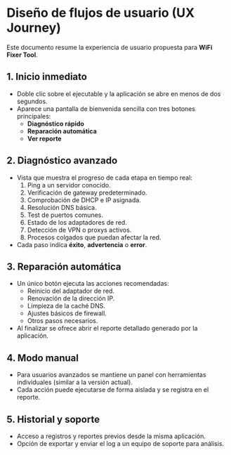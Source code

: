 # Diseño de flujos de usuario (UX Journey)

Este documento resume la experiencia de usuario propuesta para **WiFi Fixer Tool**.

## 1. Inicio inmediato

- Doble clic sobre el ejecutable y la aplicación se abre en menos de dos segundos.
- Aparece una pantalla de bienvenida sencilla con tres botones principales:
  - **Diagnóstico rápido**
  - **Reparación automática**
  - **Ver reporte**

## 2. Diagnóstico avanzado

- Vista que muestra el progreso de cada etapa en tiempo real:
  1. Ping a un servidor conocido.
  2. Verificación de gateway predeterminado.
  3. Comprobación de DHCP e IP asignada.
  4. Resolución DNS básica.
  5. Test de puertos comunes.
  6. Estado de los adaptadores de red.
  7. Detección de VPN o proxys activos.
  8. Procesos colgados que puedan afectar la red.
- Cada paso indica **éxito**, **advertencia** o **error**.

## 3. Reparación automática

- Un único botón ejecuta las acciones recomendadas:
  - Reinicio del adaptador de red.
  - Renovación de la dirección IP.
  - Limpieza de la caché DNS.
  - Ajustes básicos de firewall.
  - Otros pasos necesarios.
- Al finalizar se ofrece abrir el reporte detallado generado por la aplicación.

## 4. Modo manual

- Para usuarios avanzados se mantiene un panel con herramientas individuales (similar a la versión actual).
- Cada acción puede ejecutarse de forma aislada y se registra en el reporte.

## 5. Historial y soporte

- Acceso a registros y reportes previos desde la misma aplicación.
- Opción de exportar y enviar el log a un equipo de soporte para análisis.

